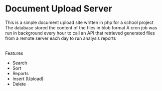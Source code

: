 <h1>Document Upload Server</h1>
This is a simple document upload site written in php for a school project
The database stored the content of the files in blob format
A cron job was run in background every hour to call an API that retrieved generated files from a remote server each day to run analysis reports


<br>Features
- Search
- Sort
- Reports
- Insert (Upload)
- Delete



